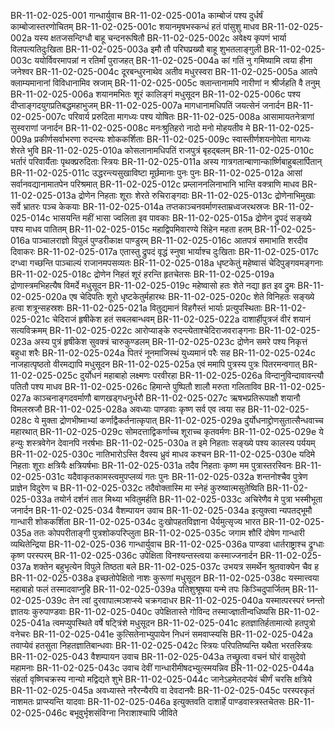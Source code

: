 BR-11-02-025-001  गान्धार्युवाच
BR-11-02-025-001a काम्बोजं पश्य दुर्धर्षं काम्बोजास्तरणोचितम्
BR-11-02-025-001c शयानमृषभस्कन्धं हतं पांसुशु माधव
BR-11-02-025-002a यस्य क्षतजसन्दिग्धौ बाहू चन्दनरूषितौ
BR-11-02-025-002c अवेक्ष्य कृपणं भार्या विलपत्यतिदुःखिता
BR-11-02-025-003a इमौ तौ परिघप्रख्यौ बाहू शुभतलाङ्गुली
BR-11-02-025-003c ययोर्विवरमापन्नां न रतिर्मां पुराजहत्
BR-11-02-025-004a कां गतिं नु गमिष्यामि त्वया हीना जनेश्वर
BR-11-02-025-004c दूरबन्धुरनाथेव अतीव मधुरस्वरा
BR-11-02-025-005a आतपे क्लाम्यमानानां विविधानामिव स्रजाम्
BR-11-02-025-005c क्लान्तानामपि नारीणां न श्रीर्जहति वै तनुम्
BR-11-02-025-006a शयानमभितः शूरं कालिङ्गं मधुसूदन
BR-11-02-025-006c पश्य दीप्ताङ्गदयुगप्रतिबद्धमहाभुजम्
BR-11-02-025-007a मागधानामधिपतिं जयत्सेनं जनार्दन
BR-11-02-025-007c परिवार्य प्ररुदिता मागध्यः पश्य योषितः
BR-11-02-025-008a आसामायतनेत्राणां सुस्वराणां जनार्दन
BR-11-02-025-008c मनःश्रुतिहरो नादो मनो मोहयतीव मे
BR-11-02-025-009a प्रकीर्णसर्वाभरणा रुदन्त्यः शोककर्शिताः
BR-11-02-025-009c स्वास्तीर्णशयनोपेता मागध्यः शेरते भुवि
BR-11-02-025-010a कोसलानामधिपतिं राजपुत्रं बृहद्बलम्
BR-11-02-025-010c भर्तारं परिवार्यैताः पृथक्प्ररुदिताः स्त्रियः
BR-11-02-025-011a अस्य गात्रगतान्बाणान्कार्ष्णिबाहुबलार्पितान्
BR-11-02-025-011c उद्धरन्त्यसुखाविष्टा मूर्छमानाः पुनः पुनः
BR-11-02-025-012a आसां सर्वानवद्यानामातपेन परिश्रमात्
BR-11-02-025-012c प्रम्लाननलिनाभानि भान्ति वक्त्राणि माधव
BR-11-02-025-013a द्रोणेन निहताः शूराः शेरते रुचिराङ्गदाः
BR-11-02-025-013c द्रोणेनाभिमुखाः सर्वे भ्रातरः पञ्च केकयाः
BR-11-02-025-014a तप्तकाञ्चनवर्माणस्ताम्रध्वजरथस्रजः
BR-11-02-025-014c भासयन्ति महीं भासा ज्वलिता इव पावकाः
BR-11-02-025-015a द्रोणेन द्रुपदं सङ्ख्ये पश्य माधव पातितम्
BR-11-02-025-015c महाद्विपमिवारण्ये सिंहेन महता हतम्
BR-11-02-025-016a पाञ्चालराज्ञो विपुलं पुण्डरीकाक्ष पाण्डुरम्
BR-11-02-025-016c आतपत्रं समाभाति शरदीव दिवाकरः
BR-11-02-025-017a एतास्तु द्रुपदं वृद्धं स्नुषा भार्याश्च दुःखिताः
BR-11-02-025-017c दग्ध्वा गच्छन्ति पाञ्चाल्यं राजानमपसव्यतः
BR-11-02-025-018a धृष्टकेतुं महेष्वासं चेदिपुङ्गवमङ्गनाः
BR-11-02-025-018c द्रोणेन निहतं शूरं हरन्ति हृतचेतसः
BR-11-02-025-019a द्रोणास्त्रमभिहत्यैष विमर्दे मधुसूदन
BR-11-02-025-019c महेष्वासो हतः शेते नद्या हृत इव द्रुमः
BR-11-02-025-020a एष चेदिपतिः शूरो धृष्टकेतुर्महारथः
BR-11-02-025-020c शेते विनिहतः सङ्ख्ये हत्वा शत्रून्सहस्रशः
BR-11-02-025-021a वितुद्यमानं विहगैस्तं भार्याः प्रत्युपस्थिताः
BR-11-02-025-021c चेदिराजं हृषीकेश हतं सबलबान्धवम्
BR-11-02-025-022a दाशार्हीपुत्रजं वीरं शयानं सत्यविक्रमम्
BR-11-02-025-022c आरोप्याङ्के रुदन्त्येताश्चेदिराजवराङ्गनाः
BR-11-02-025-023a अस्य पुत्रं हृषीकेश सुवक्त्रं चारुकुण्डलम्
BR-11-02-025-023c द्रोणेन समरे पश्य निकृत्तं बहुधा शरैः
BR-11-02-025-024a पितरं नूनमाजिस्थं युध्यमानं परैः सह
BR-11-02-025-024c नाजहात्पृष्ठतो वीरमद्यापि मधुसूदन
BR-11-02-025-025a एवं ममापि पुत्रस्य पुत्रः पितरमन्वगात्
BR-11-02-025-025c दुर्योधनं महाबाहो लक्ष्मणः परवीरहा
BR-11-02-025-026a विन्दानुविन्दावावन्त्यौ पतितौ पश्य माधव
BR-11-02-025-026c हिमान्ते पुष्पितौ शालौ मरुता गलिताविव
BR-11-02-025-027a काञ्चनाङ्गदवर्माणौ बाणखड्गधनुर्धरौ
BR-11-02-025-027c ऋषभप्रतिरूपाक्षौ शयानौ विमलस्रजौ
BR-11-02-025-028a अवध्याः पाण्डवाः कृष्ण सर्व एव त्वया सह
BR-11-02-025-028c ये मुक्ता द्रोणभीष्माभ्यां कर्णाद्वैकर्तनात्कृपात्
BR-11-02-025-029a दुर्योधनाद्द्रोणसुतात्सैन्धवाच्च महारथात्
BR-11-02-025-029c सोमदत्ताद्विकर्णाच्च शूराच्च कृतवर्मणः
BR-11-02-025-029e ये हन्युः शस्त्रवेगेन देवानपि नरर्षभाः
BR-11-02-025-030a त इमे निहताः सङ्ख्ये पश्य कालस्य पर्ययम्
BR-11-02-025-030c नातिभारोऽस्ति दैवस्य ध्रुवं माधव कश्चन
BR-11-02-025-030e यदिमे निहताः शूराः क्षत्रियैः क्षत्रियर्षभाः
BR-11-02-025-031a तदैव निहताः कृष्ण मम पुत्रास्तरस्विनः
BR-11-02-025-031c यदैवाकृतकामस्त्वमुपप्लव्यं गतः पुनः
BR-11-02-025-032a शन्तनोश्चैव पुत्रेण प्राज्ञेन विदुरेण च
BR-11-02-025-032c तदैवोक्तास्मि मा स्नेहं कुरुष्वात्मसुतेष्विति
BR-11-02-025-033a तयोर्न दर्शनं तात मिथ्या भवितुमर्हति
BR-11-02-025-033c अचिरेणैव मे पुत्रा भस्मीभूता जनार्दन
BR-11-02-025-034  वैशम्पायन उवाच
BR-11-02-025-034a इत्युक्त्वा न्यपतद्भूमौ गान्धारी शोककर्शिता
BR-11-02-025-034c दुःखोपहतविज्ञाना धैर्यमुत्सृज्य भारत
BR-11-02-025-035a ततः कोपपरीताङ्गी पुत्रशोकपरिप्लुता
BR-11-02-025-035c जगाम शौरिं दोषेण गान्धारी व्यथितेन्द्रिया
BR-11-02-025-036  गान्धार्युवाच
BR-11-02-025-036a पाण्डवा धार्तराष्ट्राश्च द्रुग्धाः कृष्ण परस्परम्
BR-11-02-025-036c उपेक्षिता विनश्यन्तस्त्वया कस्माज्जनार्दन
BR-11-02-025-037a शक्तेन बहुभृत्येन विपुले तिष्ठता बले
BR-11-02-025-037c उभयत्र समर्थेन श्रुतवाक्येन चैव ह
BR-11-02-025-038a इच्छतोपेक्षितो नाशः कुरूणां मधुसूदन
BR-11-02-025-038c यस्मात्त्वया महाबाहो फलं तस्मादवाप्नुहि
BR-11-02-025-039a पतिशुश्रूषया यन्मे तपः किञ्चिदुपार्जितम्
BR-11-02-025-039c तेन त्वां दुरवापात्मञ्शप्स्ये चक्रगदाधर
BR-11-02-025-040a यस्मात्परस्परं घ्नन्तो ज्ञातयः कुरुपाण्डवाः
BR-11-02-025-040c उपेक्षितास्ते गोविन्द तस्माज्ज्ञातीन्वधिष्यसि
BR-11-02-025-041a त्वमप्युपस्थिते वर्षे षट्त्रिंशे मधुसूदन
BR-11-02-025-041c हतज्ञातिर्हतामात्यो हतपुत्रो वनेचरः
BR-11-02-025-041e कुत्सितेनाभ्युपायेन निधनं समवाप्स्यसि
BR-11-02-025-042a तवाप्येवं हतसुता निहतज्ञातिबान्धवाः
BR-11-02-025-042c स्त्रियः परिपतिष्यन्ति यथैता भरतस्त्रियः
BR-11-02-025-043  वैशम्पायन उवाच
BR-11-02-025-043a तच्छ्रुत्वा वचनं घोरं वासुदेवो महामनाः
BR-11-02-025-043c उवाच देवीं गान्धारीमीषदभ्युत्स्मयन्निव
BR-11-02-025-044a संहर्ता वृष्णिचक्रस्य नान्यो मद्विद्यते शुभे
BR-11-02-025-044c जानेऽहमेतदप्येवं चीर्णं चरसि क्षत्रिये
BR-11-02-025-045a अवध्यास्ते नरैरन्यैरपि वा देवदानवैः
BR-11-02-025-045c परस्परकृतं नाशमतः प्राप्स्यन्ति यादवाः
BR-11-02-025-046a इत्युक्तवति दाशार्हे पाण्डवास्त्रस्तचेतसः
BR-11-02-025-046c बभूवुर्भृशसंविग्ना निराशाश्चापि जीविते


